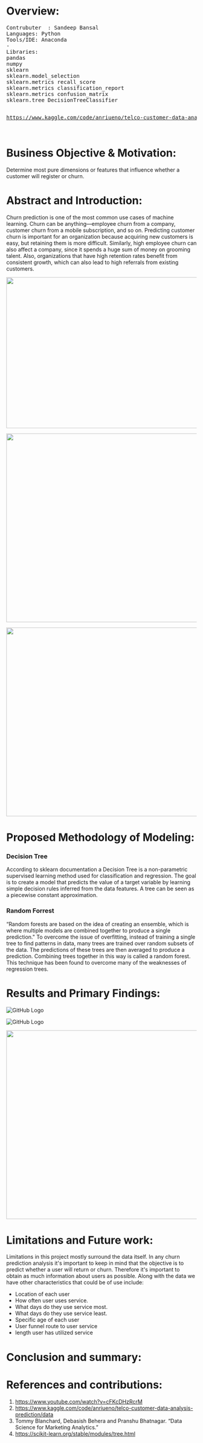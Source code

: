 # Overview: 

</pre>
<pre>
Contrubuter  : Sandeep Bansal
Languages: Python
Tools/IDE: Anaconda
-
Libraries: 
pandas
numpy 
sklearn
sklearn.model_selection
sklearn.metrics recall_score
sklearn.metrics classification_report
sklearn.metrics confusion_matrix
sklearn.tree DecisionTreeClassifier

https://www.kaggle.com/code/anriueno/telco-customer-data-analysis-prediction/data




</pre>
</pre></b>

# Business Objective & Motivation:

Determine most pure dimensions or features that influence whether a customer will register or churn. 

# Abstract and Introduction:

Churn prediction is one of the most common use cases of machine learning. Churn can be anything—employee churn from a company, customer churn from a mobile subscription, and so on. Predicting customer churn is important for an organization because acquiring new customers is easy, but retaining them is more difficult. Similarly, high employee churn can also affect a company, since it spends a huge sum of money on grooming talent. Also, organizations that have high retention rates benefit from consistent growth, which can also lead to high referrals from existing customers.

<p align="center">
  <img width="660" height="400" src="https://github.com/smb12356/predictingReturningUsers/blob/main/images/monthly%20Charges.png?raw=true">
</p>


<p align="center">
  <img width="860" height="500" src="https://github.com/smb12356/predictingReturningUsers/blob/main/images/Screen%20Shot%202022-12-04%20at%201.54.00%20PM.png?raw=true">
</p>

<p align="center">
  <img width="860" height="500" src="https://github.com/smb12356/predictingReturningUsers/blob/main/images/Screen%20Shot%202022-12-04%20at%201.53.01%20PM.png?raw=true">
</p>

  
# Proposed Methodology of Modeling:
### Decision Tree
According to sklearn documentation a Decision Tree is a non-parametric supervised learning method used for classification and regression. The goal is to create a model that predicts the value of a target variable by learning simple decision rules inferred from the data features. A tree can be seen as a piecewise constant approximation.



### Random Forrest
“Random forests are based on the idea of creating an ensemble, which is where multiple models are combined together to produce a single prediction." To overcome the issue of overfitting, instead of training a single tree to find patterns in data, many trees are trained over random subsets of the data. The predictions of these trees are then averaged to produce a prediction. Combining trees together in this way is called a random forest. This technique has been found to overcome many of the weaknesses of regression trees.



# Results and Primary Findings:

![GitHub Logo](https://github.com/smb12356/predictingReturningUsers/blob/83fd711837eafe7ccc8de81610715c96c1742a61/images/married+male_female.png)


![GitHub Logo](https://github.com/smb12356/predictingReturningUsers/blob/83fd711837eafe7ccc8de81610715c96c1742a61/images/predictors%20with%20churb.png)




<p align="center">
  <img width="560" height="500" src="https://github.com/smb12356/predictingReturningUsers/blob/main/images/decisionTree.png?raw=true">
</p>





# Limitations and Future work:

Limitations in this project mostly surround the data itself. In any churn prediction analysis it's important to keep in mind that the objective is to predict whether a user will return or churn. Therefore it's important to obtain as much information about users as possible. Along with the data we have other characteristics that could be of use include:
- Location of each user
- How often user uses service.
- What days do they use service most.
- What days do they use service least.
- Specific age of each user
- User funnel route to user service
- length user has utilized service



# Conclusion and summary:

# References and contributions:

1. https://www.youtube.com/watch?v=cFKcDHzRcrM
2. https://www.kaggle.com/code/anriueno/telco-customer-data-analysis-prediction/data
3. Tommy Blanchard, Debasish Behera and Pranshu Bhatnagar. “Data Science for Marketing Analytics.”
4. https://scikit-learn.org/stable/modules/tree.html


